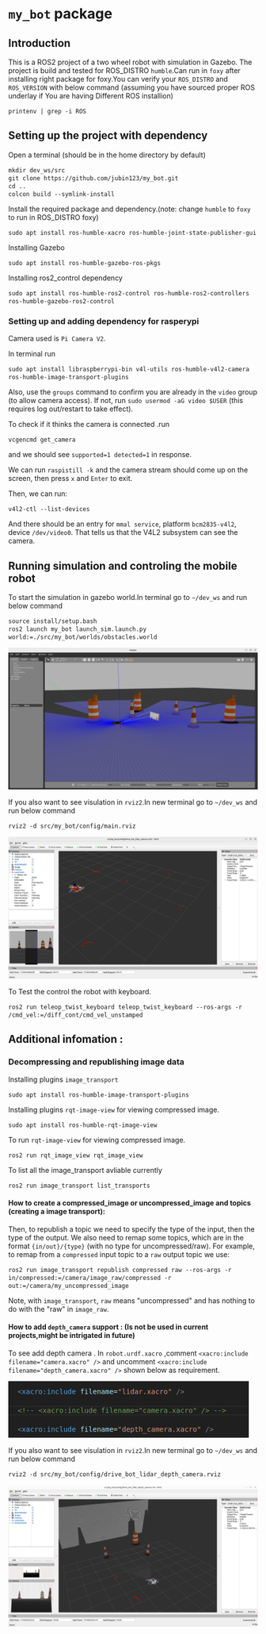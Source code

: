 # `my_bot` package

## Introduction

This is a ROS2 project of a two wheel robot with simulation in Gazebo. The project is build and tested for ROS_DISTRO `humble`.Can run in `foxy` after installing right package for foxy.You can verify your `ROS_DISTRO` and `ROS_VERSION` with below command (assuming you have sourced proper ROS underlay if You are having Different ROS installion)

    printenv | grep -i ROS

## Setting up the project with dependency

Open a terminal (should be in the home directory by default)

    mkdir dev_ws/src
    git clone https://github.com/jubin123/my_bot.git
    cd ..
    colcon build --symlink-install

Install the required package and dependency.(note: change  `humble` to `foxy` to run in ROS_DISTRO foxy)

    sudo apt install ros-humble-xacro ros-humble-joint-state-publisher-gui

Installing Gazebo 

    sudo apt install ros-humble-gazebo-ros-pkgs

Installing ros2_control dependency

    sudo apt install ros-humble-ros2-control ros-humble-ros2-controllers ros-humble-gazebo-ros2-control

### Setting up and adding dependency for rasperypi

Camera used is `Pi Camera V2`.

In terminal run 

    sudo apt install libraspberrypi-bin v4l-utils ros-humble-v4l2-camera ros-humble-image-transport-plugins

Also, use the `groups` command to confirm you are already in the `video` group (to allow camera access). If not, run `sudo usermod -aG video $USER` (this requires log out/restart to take effect).

To check if it thinks the camera is connected .run 

    vcgencmd get_camera

and we should see `supported=1 detected=1` in response.

We can run `raspistill -k` and the camera stream should come up on the screen, then press `x` and `Enter` to exit.

Then, we can run:

    v4l2-ctl --list-devices

And there should be an entry for `mmal service`, platform `bcm2835-v4l2`, device `/dev/video0`. That tells us that the V4L2 subsystem can see the camera.

## Running simulation and controling the mobile robot

To start the simulation in gazebo world.In terminal go to `~/dev_ws` and run below command

    source install/setup.bash
    ros2 launch my_bot launch_sim.launch.py world:=./src/my_bot/worlds/obstacles.world

<!-- Reference-style-image:  -->
![Gazebo Output][ros2_controller_main_gazebo]


If you also want to see visulation in `rviz2`.In new terminal go to `~/dev_ws` and run below command

    rviz2 -d src/my_bot/config/main.rviz

<!-- Reference-style-image:  -->
![Rviz2 Output][ros2_controller_main_rviz2]

To Test the control the robot with keyboard.

    ros2 run teleop_twist_keyboard teleop_twist_keyboard --ros-args -r /cmd_vel:=/diff_cont/cmd_vel_unstamped


## Additional infomation :

### Decompressing and republishing image data

Installing plugins `image_transport` 

    sudo apt install ros-humble-image-transport-plugins

Installing plugins `rqt-image-view` for viewing compressed image.

    sudo apt install ros-humble-rqt-image-view

To run `rqt-image-view` for viewing compressed image.

    ros2 run rqt_image_view rqt_image_view

To list all the image_transport avliable currently 

    ros2 run image_transport list_transports

#### How to create a compressed_image or uncompressed_image and topics (creating a image transport):

Then, to republish a topic we need to specify the type of the input, then the type of the output. We also need to remap some topics, which are in the format `{in/out}/{type}` (with no type for uncompressed/raw). For example, to remap from a `compressed` input topic to a `raw` output topic we use:

    ros2 run image_transport republish compressed raw --ros-args -r in/compressed:=/camera/image_raw/compressed -r out:=/camera/my_uncompressed_image

Note, with `image_transport`, `raw` means "uncompressed" and has nothing to do with the "raw" in `image_raw`.

#### How to add `depth_camera` support : (Is not be used in current projects,might be intrigated in future)

To see add depth camera . In `robot.urdf.xacro` ,comment `<xacro:include filename="camera.xacro" />` and uncomment `<xacro:include filename="depth_camera.xacro" />` shown below as requirement.

<!-- Reference-style-image:  -->
![Rviz2 Output][drive_bot_lidar_depth_camera_requirements]

If you also want to see visulation in `rviz2`.In new terminal go to `~/dev_ws` and run below command

    rviz2 -d src/my_bot/config/drive_bot_lidar_depth_camera.rviz

<!-- Reference-style-image:  -->
![Rviz2 Output][drive_bot_lidar_depth_camera_rviz2]

<!-- Image References:  -->
[drive_bot_lidar_gazebo]: resources/Images/drive_bot_lidar_gazebo.png "Gazebo Output"
[drive_bot_camera_gazebo]: resources/Images/drive_bot_camera_gazebo.png "Gazebo Output"
[drive_bot_lidar_camera_gazebo]: resources/Images/drive_bot_lidar_camera_gazebo.png "Gazebo Output"
[ros2_controller_main_gazebo]: resources/Images/ros2_controller_main_gazebo.png "Gazebo Output"

[drive_bot_lidar_rviz2]: resources/Images/drive_bot_lidar_rviz2.png "Rviz2 Output"
[drive_bot_camera_rviz2]: resources/Images/drive_bot_camera_rviz2.png "Rviz2 Output"
[drive_bot_lidar_camera_rviz2]: resources/Images/drive_bot_lidar_camera_rviz2.png "Rviz2 Output"
[ros2_controller_main_rviz2]: resources/Images/ros2_controller_main_rviz2.png "Rviz2 Output"
[drive_bot_lidar_depth_camera_rviz2]: resources/Images/drive_bot_lidar_depth_camera_rviz2.png "Rviz2 depth_camera Output"

[drive_bot_lidar_depth_camera_requirements]: resources/Images/drive_bot_lidar_depth_camera_requirements.png "drive_bot_lidar_depth_camera_requirements"